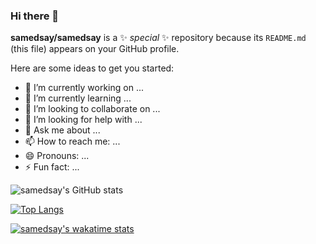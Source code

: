 ### Hi there 👋

**samedsay/samedsay** is a ✨ _special_ ✨ repository because its `README.md` (this file) appears on your GitHub profile.

Here are some ideas to get you started:

- 🔭 I’m currently working on ...
- 🌱 I’m currently learning ...
- 👯 I’m looking to collaborate on ...
- 🤔 I’m looking for help with ...
- 💬 Ask me about ...
- 📫 How to reach me: ...
- 😄 Pronouns: ...
- ⚡ Fun fact: ...

![samedsay's GitHub stats](https://github-readme-stats.vercel.app/api?username=samedsay&show_icons=true&theme=radical)

[![Top Langs](https://github-readme-stats.vercel.app/api/top-langs/?username=samedsay&layout=compact)](https://github.com/anuraghazra/github-readme-stats)

[![samedsay's wakatime stats](https://github-readme-stats.vercel.app/api/wakatime?username=samedsay)](https://github.com/anuraghazra/github-readme-stats)





